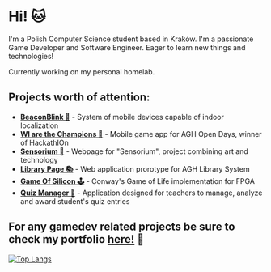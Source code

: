 # Hi! 🐱

I'm a Polish Computer Science student based in Kraków. I'm a passionate Game Developer and Software Engineer. Eager to learn new things and technologies!

Currently working on my personal homelab.

## Projects worth of attention:

- **[BeaconBlink 📶](https://github.com/BeaconBlink)** - System of mobile devices capable of indoor localization 
- **[WI are the Champions 💸](https://github.com/kardam00n/hackathIOn)** - Mobile game app for AGH Open Days, winner of HackathIOn
- **[Sensorium 🎨](https://github.com/kardam00n/Sensorium)** - Webpage for "Sensorium", project combining art and technology
- **[Library Page 📚](https://github.com/kardam00n/Library-Page-Project)** - Web application prorotype for AGH Library System
- **[Game Of Silicon 🕹️](https://github.com/kardam00n/Game_of_Silicon)** - Conway's Game of Life implementation for FPGA
- **[Quiz Manager 📜](https://github.com/kardam00n/quiz-manager)** - Application designed for teachers to manage, analyze and award student's quiz entries


## For any gamedev related projects be sure to check my portfolio [here!](https://kardam00n.itch.io/) 🤫




[![Top Langs](https://github-readme-stats.vercel.app/api/top-langs/?username=kardam00n&theme=transparent&layout=compact)](https://github.com/anuraghazra/github-readme-stats)
